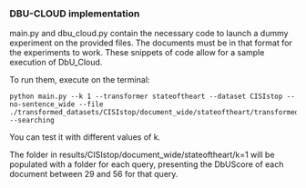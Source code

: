 ### DBU-CLOUD implementation


main.py and dbu_cloud.py contain the necessary code to launch a dummy experiment on the provided files. The documents must be in that format for the experiments to work.
These snippets of code allow for a sample execution of DbU_Cloud.  

To run them, execute on the terminal:

```
python main.py --k 1 --transformer stateoftheart --dataset CISIstop --no-sentence_wide --file ./transformed_datasets/CISIstop/document_wide/stateoftheart/transformed29_56.csv --searching
```

You can test it with different values of k.

The folder in results/CISIstop/document_wide/stateoftheart/k=1 will be populated with a folder for each query, presenting the DbUScore of each document between 29 and 56 for that query. 


